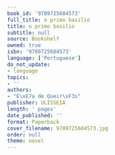 ```yaml
---
book_id: '9789725684573'
full_title: o primo basilio
title: o primo basilio
subtitle: null
source: Bookshelf
owned: true
isbn: '9789725684573'
language: ['Portuguese']
do_not_update:
- language
topics:
- ''
authors:
- "E\xE7a de Queir\xF3s"
publisher: ULISSEIA
length: ' pages'
date_published: ''
format: Paperback
cover_filename: 9789725684573.jpg
order: null
theme: novel
---
```


